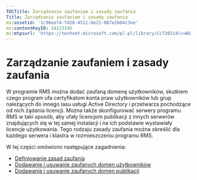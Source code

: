 ```yaml
---
TOCTitle: Zarządzanie zaufaniem i zasady zaufania
Title: Zarządzanie zaufaniem i zasady zaufania
ms:assetid: '1c96ee74-fd28-4511-be21-087e2b04c3ee'
ms:contentKeyID: 18123195
ms:mtpsurl: 'https://technet.microsoft.com/pl-pl/library/Cc720214(v=WS.10)'
---
```


Zarządzanie zaufaniem i zasady zaufania
=======================================

W programie RMS można dodać zaufaną domenę użytkowników, skutkiem czego program ufa certyfikatom konta praw użytkowników lub grup należących do innego lasu usługi Active Directory i przetwarza pochodzące od nich żądania licencji. Można także skonfigurować serwery programu RMS w taki sposób, aby ufały licencjom publikacji z innych serwerów znajdujących się w tej samej instalacji i na ich podstawie wystawiały licencje użytkowania. Tego rodzaju zasady zaufania można określić dla każdego serwera i klastra w rozmieszczeniu programu RMS.

W tej części omówiono następujące zagadnienia:

-   [Definiowanie zasad zaufania](https://technet.microsoft.com/e8d78300-4b26-4f15-9e4f-5ae9eb827ef9)
-   [Dodawanie i usuwanie zaufanych domen użytkowników](https://technet.microsoft.com/7c440b15-01c4-49f1-b43c-00f67f3388c1)
-   [Dodawanie i usuwanie zaufanych domen publikacji](https://technet.microsoft.com/d87b502d-5497-4ccd-badf-f6807d587cee)

